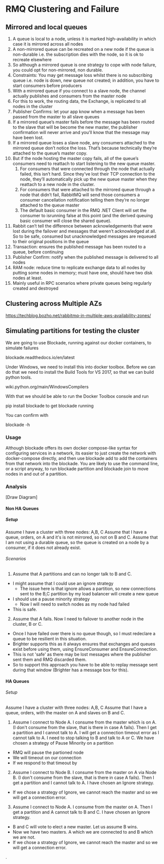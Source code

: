 # RMQ Clustering and Failure
## Mirrored and local queues

1. A queue is local to a node, unless it is marked high-availability in which case it is mirrored across all nodes
  1. A non-mirrored queue can be recreated on a new node if the queue is non-durable i.e. the subscription dies with the node, so it is ok to recreate elsewhere
2. So although a mirrored queue is one strategy to cope with node failure, you could opt for non-mirrored, non durable.
  1. Constraints: You may get message loss whilst there is no subscribing queue i.e. node is down, new queue not created; in addition, you have to start consumers before producers
3. With a mirrored queue if you connect to a slave node, the channel actually publishes and consumers from the master node
  1. For this to work, the routing data, the Exchange, is replicated to all nodes in the cluster
4. Publisher Confirms: let your app know when a message has been passed from the master to all slave queues
  1. If a mirrored queue’s master fails before the message has been routed to the slave that will be become the new master, the publisher confirmation will never arrive and you’ll know that the message may have been lost.
5. If a mirrored queue loses a slave node, any consumers attached to the mirrored queue don’t notice the loss. That’s because technically they’re attached to the queue’s master copy.
6. But if the node hosting the master copy fails, all of the queue’s consumers need to reattach to start listening to the new queue master. 
   1. For consumers that were connected through the node that actually failed, this isn’t hard. Since they’ve lost their TCP connection to the node, they’ll automatically pick up the new queue master when they reattach to a new node in the cluster.
   2. For consumers that were attached to the mirrored queue through a node that didn’t fail, RabbitMQ will send those consumers a consumer cancellation notification telling them they’re no longer attached to the queue master
   3. The default basic consumer in the RMQ .NET Client will set the consumer to isrunning false at this point (and the derived queuing basic consumer will close the shared queue).
7. Rabbit can’t tell the difference between acknowledgements that were lost during the failover and messages that weren’t acknowledged at all. So to be safe, consumed but unacknowledged messages are requeued to their original positions in the queue
8. Transaction: ensures the published message has been routed to a queue, before continuing
9. Publisher Confirm: notify when the published message is delivered to all nodes
10. RAM node: reduce time to replicate exchange data to all nodes by putting some nodes in memory; must have one, should have two disk nodes at least.
  1. Mainly useful in RPC scenarios where private queues being regularly created and destroyed


## Clustering across Multiple AZs
https://techblog.bozho.net/rabbitmq-in-multiple-aws-availability-zones/

## Simulating partitions for testing the cluster
We are going to use Blockade, running against our docker containers, to simulate failures

blockade.readthedocs.io/en/latest

Under Windows, we need to install this into docker toolbox. Before we can do that we need to install the Build Tools for VS 2017, so that we can build python tools. 

wiki.python.org/main/WindowsCompilers

With that we should be able to run the Docker Toolbox console and run

pip install blockade to get blockade running

You can confirm with 

blockade -h

### Usage
Although blockade offers its own docker compose-like syntax for configuring services in a network, its easier to just create the network with docker-compose directly, and then use blockade add to add the containers from that network into the blockade. You are likely to use the command line, or a script anyway, to run blockade partition and blockade join to move nodes in and out of a partition.

### Analysis

[Draw Diagram]

#### Non HA Queues

##### Setup
Assume I have a cluster with three nodes: A,B, C
Assume that I have a queue, orders, on A and it's is not mirrored, so not on B and C.
Assume that I am not using a durable queue, so the queue is created on a node by a consumer, if it does not already exist.

###### Scenarios
1. Assume that A partitions and can no longer talk to B and C. 
  * I might assume that I could use an ignore strategy 
    * The issue here is that ignore allows a partition, so new connections sent to the B,C partition by my load balancer will create a new queue
  * I should use a pause minority strategy
    * Now I will need to switch nodes as my node had failed
  * This is safe.
2. Assume that A fails. Now I need to failover to another node in the cluster, B or C. 
  * Once I have failed over there is no queue though, so I must redeclare a queue to be resilient in this situation. 
  * Brighter supports this as it always ensures that exchanges and queues exist before using them, using EnsureConsumer and EnsureConnection.
  * This is not 'safe' as there may be lost messages where the publisher sent them and RMQ discarded them.
  * So to support this approach you have to be able to replay message sent during that window (Brighter has a message box for this).

#### HA Queues

###### Setup
Assume I have a cluster with three nodes: A,B, C
Assume that I have a queue, orders, with the master on A and slaves on B and C.

1. Assume I connect to Node A. I consume from the master which is on A. (I don't consume from the slave, that is there in case A fails). Then I get a partition and I cannot talk to A. I will get a connection timeout error as I cannot talk to A. I need to stop talking to B and talk to A or C.  We have chosen a strategy of Pause Minority on a partition
  * RMQ will pause the partioned node
  * We will timeout on our connection
  * If we respond to that timeout by
2. Assume I connect to Node B. I consume from the master on A via Node B. (I don't consume from the slave, that is there in case A fails). Then I get a partition and I cannot talk to A. I have chosen an Ignore strategy.
  * If we chose a strategy of Ignore, we cannot reach the master and so we will get a connection error. 
3. Assume I connect to Node A. I consume from the master on A. Then I get a partition and  A cannot talk to B and C. I have chosen an Ignore strategy. 
  * B and C will vote to elect a new master. Let us assume B wins. 
  * Now we have two masters. A which we are connected to and B which we are not.
  * If we chose a strategy of Ignore, we cannot reach the master and so we will get a connection error. 

.
